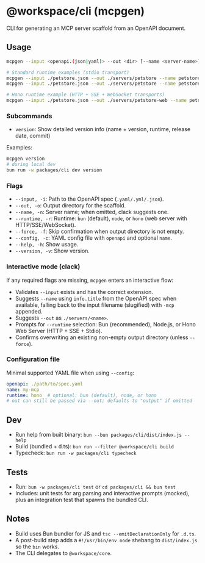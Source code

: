 # @workspace/cli (mcpgen)

CLI for generating an MCP server scaffold from an OpenAPI document.

## Usage
```sh
mcpgen --input <openapi.(json|yaml)> --out <dir> [--name <server-name>] [--runtime bun|node|hono] [--force]

# Standard runtime examples (stdio transport)
mcpgen --input ./petstore.json --out ./servers/petstore --name petstore-mcp --runtime bun
mcpgen --input ./petstore.json --out ./servers/petstore --name petstore-mcp --runtime node

# Hono runtime example (HTTP + SSE + WebSocket transports)
mcpgen --input ./petstore.json --out ./servers/petstore-web --name petstore-mcp --runtime hono
```

### Subcommands
- `version`: Show detailed version info (name + version, runtime, release date, commit)

Examples:
```sh
mcpgen version
# during local dev
bun run -w packages/cli dev version
```

### Flags
- `--input, -i`: Path to the OpenAPI spec (`.yaml/.yml/.json`).
- `--out, -o`: Output directory for the scaffold.
- `--name, -n`: Server name; when omitted, clack suggests one.
- `--runtime, -r`: Runtime: `bun` (default), `node`, or `hono` (web server with HTTP/SSE/WebSocket).
- `--force, -f`: Skip confirmation when output directory is not empty.
- `--config, -c`: YAML config file with `openapi` and optional `name`.
- `--help, -h`: Show usage.
- `--version, -v`: Show version.

### Interactive mode (clack)
If any required flags are missing, `mcpgen` enters an interactive flow:
- Validates `--input` exists and has the correct extension.
- Suggests `--name` using `info.title` from the OpenAPI spec when available, falling back to the input filename (slugified) with `-mcp` appended.
- Suggests `--out` as `./servers/<name>`.
- Prompts for `--runtime` selection: Bun (recommended), Node.js, or Hono Web Server (HTTP + SSE + Stdio).
- Confirms overwriting an existing non-empty output directory (unless `--force`).

### Configuration file
Minimal supported YAML file when using `--config`:
```yaml
openapi: ./path/to/spec.yaml
name: my-mcp
runtime: hono  # optional: bun (default), node, or hono
# out can still be passed via --out; defaults to "output" if omitted
```

## Dev
- Run help from built binary: `bun --bun packages/cli/dist/index.js --help`
- Build (bundled + d.ts): `bun run --filter @workspace/cli build`
- Typecheck: `bun run -w packages/cli typecheck`

## Tests
- Run: `bun -w packages/cli test` or `cd packages/cli && bun test`
- Includes: unit tests for arg parsing and interactive prompts (mocked), plus an integration test that spawns the bundled CLI.

## Notes
- Build uses Bun bundler for JS and `tsc --emitDeclarationOnly` for `.d.ts`.
- A post-build step adds a `#!/usr/bin/env node` shebang to `dist/index.js` so the `bin` works.
- The CLI delegates to `@workspace/core`.

